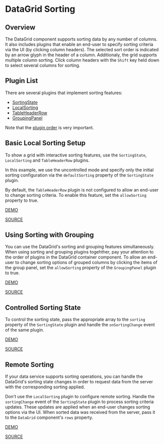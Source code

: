 # DataGrid Sorting

## Overview

The DataGrid component supports sorting data by any number of columns. It also includes plugins that enable an end-user to specify sorting criteria via the UI (by clicking column headers). The selected sort order is indicated by an arrow glyph in the header of a column. Additionaly, the grid supports multiple column sorting. Click column headers with the `Shift` key held down to select several columns for sorting.

## Plugin List

There are several plugins that implement sorting features:
- [SortingState](../reference/sorting-state.md)
- [LocalSorting](../reference/local-sorting.md)
- [TableHeaderRow](../reference/table-header-row.md)
- [GroupingPanel](../reference/grouping-panel.md)

Note that the [plugin order](../README.md#plugin-order) is very important.

## Basic Local Sorting Setup

To show a grid with interactive sorting features, use the `SortingState`, `LocalSorting` and `TableHeaderRow` plugins.

In this example, we use the uncontrolled mode and specify only the initial sorting configuration via the `defaultSorting` property of the `SortingState` plugin.

By default, the `TableHeaderRow` plugin is not configured to allow an end-user to change sorting criteria. To enable this feature, set the `allowSorting` property to true.

[DEMO](http://devexpress.github.io/devextreme-reactive/react/datagrid/demos/#/sorting/local-header-sorting)

[SOURCE](https://github.com/DevExpress/devextreme-reactive/tree/master/packages/dx-react-demos/src/bootstrap3/sorting/local-header-sorting.jsx)

## Using Sorting with Grouping

You can use the DataGrid's sorting and grouping features simultaneously. When using sorting and grouping plugins togehther, pay your attention to the order of plugins in the DataGrid container component. To allow an end-user to change sorting options of grouped columns by clicking the items of the group panel, set the `allowSorting` property of the `GroupingPanel` plugin to true.

[DEMO](http://devexpress.github.io/devextreme-reactive/react/datagrid/demos/#/sorting/local-group-sorting)

[SOURCE](https://github.com/DevExpress/devextreme-reactive/tree/master/packages/dx-react-demos/src/bootstrap3/sorting/local-group-sorting.jsx)

## Controlled Sorting State

To control the sorting state, pass the appropriate array to the `sorting` property of the `SortingState` plugin and handle the `onSortingChange` event of the same plugin.

[DEMO](http://devexpress.github.io/devextreme-reactive/react/datagrid/demos/#/sorting/local-sorting-controlled)

[SOURCE](https://github.com/DevExpress/devextreme-reactive/tree/master/packages/dx-react-demos/src/bootstrap3/sorting/local-sorting-controlled.jsx)

## Remote Sorting

If your data service supports sorting operations, you can handle the DataGrid's sorting state changes in order to request data from the server with the corresponding sorting applied.

Don't use the `LocalSorting` plugin to configure remote sorting. Handle the `sortingChange` event of the `SortingState` plugin to process sorting criteria updates. These updates are applied when an end-user changes sorting options via the UI. When sorted data was received from the server, pass it to the `DataGrid` component's `rows` property.

[DEMO](http://devexpress.github.io/devextreme-reactive/react/datagrid/demos/#/sorting/remote-sorting)

[SOURCE](https://github.com/DevExpress/devextreme-reactive/tree/master/packages/dx-react-demos/src/bootstrap3/sorting/remote-sorting.jsx)
